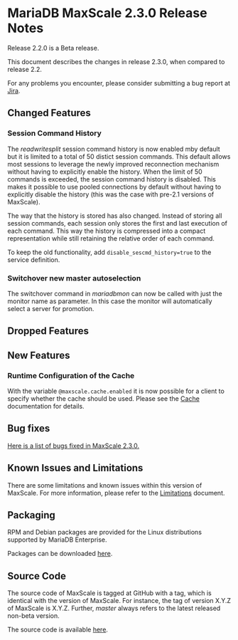 # MariaDB MaxScale 2.3.0 Release Notes

Release 2.2.0 is a Beta release.

This document describes the changes in release 2.3.0, when compared to
release 2.2.

For any problems you encounter, please consider submitting a bug
report at [Jira](https://jira.mariadb.org).

## Changed Features

### Session Command History

The _readwritesplit_ session command history is now enabled mby default but it
is limited to a total of 50 distict session commands. This default allows most
sessions to leverage the newly improved reconnection mechanism without having to
explicitly enable the history. When the limit of 50 commands is exceeded, the
session command history is disabled. This makes it possible to use pooled
connections by default without having to explicitly disable the history (this
was the case with pre-2.1 versions of MaxScale).

The way that the history is stored has also changed. Instead of storing all
session commands, each session only stores the first and last execution of each
command. This way the history is compressed into a compact representation while
still retaining the relative order of each command.

To keep the old functionality, add `disable_sescmd_history=true` to the service
definition.

###  Switchover new master autoselection

The switchover command in *mariadbmon* can now be called with just the monitor
name as parameter. In this case the monitor will automatically select a server
for promotion.

## Dropped Features

## New Features

### Runtime Configuration of the Cache
With the variable `@maxscale.cache.enabled` it is now possible for a
client to specify whether the cache should be used. Please see the
[Cache](../Filters/Cache.md) documentation for details.

## Bug fixes

[Here is a list of bugs fixed in MaxScale 2.3.0.](https://jira.mariadb.org/issues/?jql=project%20%3D%20MXS%20AND%20issuetype%20%3D%20Bug%20AND%20status%20%3D%20Closed%20AND%20fixVersion%20%3D%202.3.0)

## Known Issues and Limitations

There are some limitations and known issues within this version of MaxScale.
For more information, please refer to the [Limitations](../About/Limitations.md) document.

## Packaging

RPM and Debian packages are provided for the Linux distributions supported
by MariaDB Enterprise.

Packages can be downloaded [here](https://mariadb.com/resources/downloads).

## Source Code

The source code of MaxScale is tagged at GitHub with a tag, which is identical
with the version of MaxScale. For instance, the tag of version X.Y.Z of MaxScale
is X.Y.Z. Further, *master* always refers to the latest released non-beta version.

The source code is available [here](https://github.com/mariadb-corporation/MaxScale).
